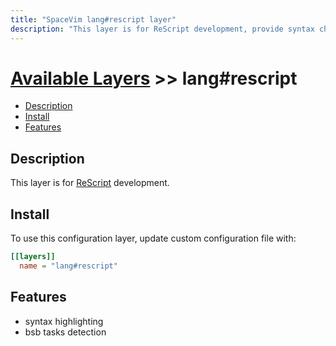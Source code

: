 ```yaml
---
title: "SpaceVim lang#rescript layer"
description: "This layer is for ReScript development, provide syntax checking, code runner and repl support for ReScript file."
---
```


# [Available Layers](../../) >> lang#rescript

<!-- vim-markdown-toc GFM -->

- [Description](#description)
- [Install](#install)
- [Features](#features)

<!-- vim-markdown-toc -->

## Description

This layer is for [ReScript](https://rescript-lang.org/) development.

## Install

To use this configuration layer, update custom configuration file with:

```toml
[[layers]]
  name = "lang#rescript"
```
## Features

- syntax highlighting
- bsb tasks detection

